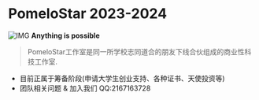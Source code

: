 # PomeloStar 2023-2024
![IMG](https://github.com/PomeloStarStudio/.github/blob/main/profile/PomeloStarStudio.png)
__Anything is possible__

> PomeloStar工作室是同一所学校志同道合的朋友下线合伙组成的商业性科技工作室.

- 目前正属于筹备阶段(申请大学生创业支持、各种证书、天使投资等)
- 团队相关问题 & 加入我们 QQ:2167163728
